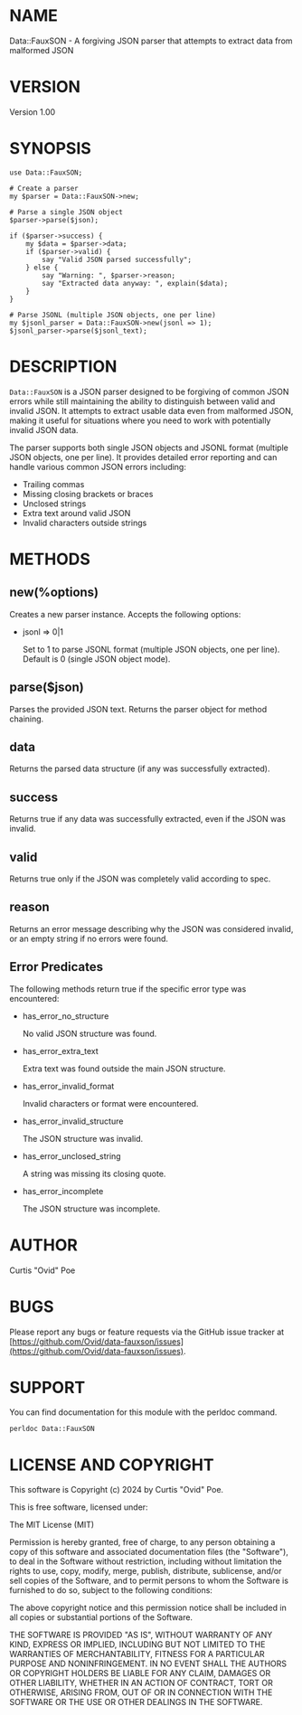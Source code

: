 # NAME

Data::FauxSON - A forgiving JSON parser that attempts to extract data from malformed JSON

# VERSION

Version 1.00

# SYNOPSIS

    use Data::FauxSON;
    
    # Create a parser
    my $parser = Data::FauxSON->new;
    
    # Parse a single JSON object
    $parser->parse($json);
    
    if ($parser->success) {
        my $data = $parser->data;
        if ($parser->valid) {
            say "Valid JSON parsed successfully";
        } else {
            say "Warning: ", $parser->reason;
            say "Extracted data anyway: ", explain($data);
        }
    }
    
    # Parse JSONL (multiple JSON objects, one per line)
    my $jsonl_parser = Data::FauxSON->new(jsonl => 1);
    $jsonl_parser->parse($jsonl_text);

# DESCRIPTION

`Data::FauxSON` is a JSON parser designed to be forgiving of common JSON errors while
still maintaining the ability to distinguish between valid and invalid JSON. It attempts
to extract usable data even from malformed JSON, making it useful for situations where
you need to work with potentially invalid JSON data.

The parser supports both single JSON objects and JSONL format (multiple JSON objects,
one per line). It provides detailed error reporting and can handle various common JSON
errors including:

- Trailing commas
- Missing closing brackets or braces
- Unclosed strings
- Extra text around valid JSON
- Invalid characters outside strings

# METHODS

## new(%options)

Creates a new parser instance. Accepts the following options:

- jsonl => 0|1

    Set to 1 to parse JSONL format (multiple JSON objects, one per line).
    Default is 0 (single JSON object mode).

## parse($json)

Parses the provided JSON text. Returns the parser object for method chaining.

## data

Returns the parsed data structure (if any was successfully extracted).

## success

Returns true if any data was successfully extracted, even if the JSON was invalid.

## valid

Returns true only if the JSON was completely valid according to spec.

## reason

Returns an error message describing why the JSON was considered invalid, or an
empty string if no errors were found.

## Error Predicates

The following methods return true if the specific error type was encountered:

- has\_error\_no\_structure

    No valid JSON structure was found.

- has\_error\_extra\_text

    Extra text was found outside the main JSON structure.

- has\_error\_invalid\_format

    Invalid characters or format were encountered.

- has\_error\_invalid\_structure

    The JSON structure was invalid.

- has\_error\_unclosed\_string

    A string was missing its closing quote.

- has\_error\_incomplete

    The JSON structure was incomplete.

# AUTHOR

Curtis "Ovid" Poe

# BUGS

Please report any bugs or feature requests via the GitHub issue tracker at
[https://github.com/Ovid/data-fauxson/issues](https://github.com/Ovid/data-fauxson/issues).

# SUPPORT

You can find documentation for this module with the perldoc command.

    perldoc Data::FauxSON

# LICENSE AND COPYRIGHT

This software is Copyright (c) 2024 by Curtis "Ovid" Poe.

This is free software, licensed under:

The MIT License (MIT)

Permission is hereby granted, free of charge, to any person obtaining a copy
of this software and associated documentation files (the "Software"), to deal
in the Software without restriction, including without limitation the rights
to use, copy, modify, merge, publish, distribute, sublicense, and/or sell
copies of the Software, and to permit persons to whom the Software is
furnished to do so, subject to the following conditions:

The above copyright notice and this permission notice shall be included in
all copies or substantial portions of the Software.

THE SOFTWARE IS PROVIDED "AS IS", WITHOUT WARRANTY OF ANY KIND, EXPRESS OR
IMPLIED, INCLUDING BUT NOT LIMITED TO THE WARRANTIES OF MERCHANTABILITY,
FITNESS FOR A PARTICULAR PURPOSE AND NONINFRINGEMENT. IN NO EVENT SHALL THE
AUTHORS OR COPYRIGHT HOLDERS BE LIABLE FOR ANY CLAIM, DAMAGES OR OTHER
LIABILITY, WHETHER IN AN ACTION OF CONTRACT, TORT OR OTHERWISE, ARISING FROM,
OUT OF OR IN CONNECTION WITH THE SOFTWARE OR THE USE OR OTHER DEALINGS IN
THE SOFTWARE.
